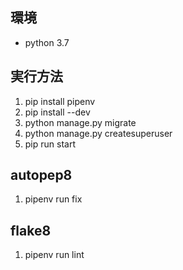 ## 環境
- python 3.7

## 実行方法
1. pip install pipenv
2. pip install --dev
3. python manage.py migrate
4. python manage.py createsuperuser
5. pip run start

## autopep8
1. pipenv run fix

## flake8
1. pipenv run lint
